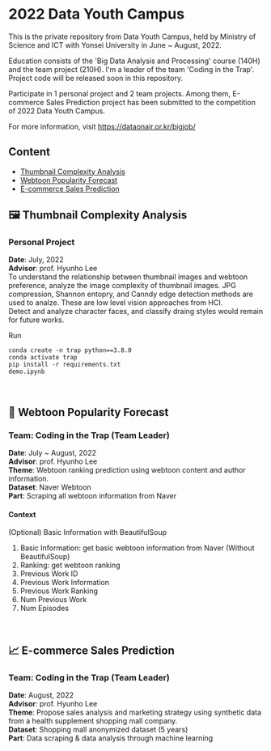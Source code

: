# 2022 Data Youth Campus
This is the private repository from Data Youth Campus, held by Ministry of Science and ICT with Yonsei University in June ~ August, 2022.

Education consists of the 'Big Data Analysis and Processing' course (140H) and the team project (210H). I'm a leader of the team 'Coding in the Trap'. Project code will be released soon in this repository.

Participate in 1 personal project and 2 team projects. Among them, E-commerce Sales Prediction project has been submitted to the competition of 2022 Data Youth Campus.

For more information, visit https://dataonair.or.kr/bigjob/

## Content
- [Thumbnail Complexity Analysis](#thumbnail-complexity-analysis)
- [Webtoon Popularity Forecast](#webtoon-popularity-forecast)
- [E-commerce Sales Prediction](#e-commerce-sales-prediction)

## 🖼️ Thumbnail Complexity Analysis
### Personal Project 
**Date**: July, 2022  
**Advisor**: prof. Hyunho Lee  
To understand the relationship between thumbnail images and webtoon preference, analyze the image complexity of thumbnail images. JPG compression, Shannon entopry, and Canndy edge detection methods are used to analze. These are low level vision approaches from HCI.  
Detect and analyze character faces, and classify draing styles would remain for future works.

Run
```
conda create -n trap python==3.8.0
conda activate trap
pip install -r requirements.txt
demo.ipynb
```

</br>

## 🌟 Webtoon Popularity Forecast
### Team: Coding in the Trap (Team Leader)
**Date**: July ~ August, 2022  
**Advisor**: prof. Hyunho Lee  
**Theme**: Webtoon ranking prediction using webtoon content and author information.  
**Dataset**: Naver Webtoon   
**Part**: Scraping all webtoon information from Naver  


#### Context
(Optional) Basic Information with BeautifulSoup
1. Basic Information: get basic webtoon information from Naver (Without BeautifulSoup)
2. Ranking: get webtoon ranking
3. Previous Work ID
4. Previous Work Information
5. Previous Work Ranking
6. Num Previous Work
7. Num Episodes

</br>

## 📈 E-commerce Sales Prediction
### Team: Coding in the Trap (Team Leader)  
**Date**: August, 2022  
**Advisor**: prof. Hyunho Lee   
**Theme**: Propose sales analysis and marketing strategy using synthetic data from a health supplement shopping mall company.  
**Dataset**: Shopping mall anonymized dataset (5 years)    
**Part**: Data scraping & data analysis through machine learning